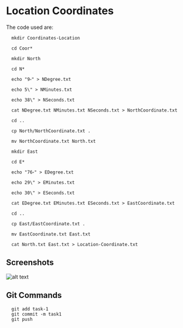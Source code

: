 
# Location Coordinates

The code used are:


```
  mkdir Coordinates-Location
```
```
  cd Coor*
```
```
  mkdir North
```
```
  cd N* 
```
```
  echo "9॰" > NDegree.txt
```
```
  echo 5\" > NMinutes.txt
```
```
  echo 38\" > NSeconds.txt
```
```
  cat NDegree.txt NMinutes.txt NSeconds.txt > NorthCoordinate.txt
```
```
  cd ..
```
```
  cp North/NorthCoordinate.txt .
```
```
  mv NorthCoordinate.txt North.txt
```
```
  mkdir East
```
```
  cd E* 
```
```
  echo "76॰" > EDegree.txt
```
```
  echo 29\" > EMinutes.txt
```
```
  echo 30\" > ESeconds.txt
```
```
  cat EDegree.txt EMinutes.txt ESeconds.txt > EastCoordinate.txt
```
```
  cd ..
```
```
  cp East/EastCoordinate.txt .
```
```
  mv EastCoordinate.txt East.txt
```
```
  cat North.txt East.txt > Location-Coordinate.txt
```

## Screenshots

![alt text](https://github.com/Abhinavxox/amfoss-tasks/blob/main/task-1/Coordinates-Location/SS.png?raw=true)


## Git Commands

```
  git add task-1
  git commit -m task1
  git push
```
